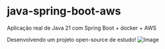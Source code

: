 # java-spring-boot-aws
Aplicação real de Java 21 com Spring Boot + docker + AWS

Desenvolvendo um projeto open-source de estudo!
![Image](https://github.com/user-attachments/assets/8c59b185-e984-498e-a70f-cf346a13f5df)
